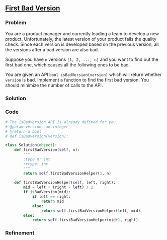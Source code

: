 ## [First Bad Version](https://leetcode.com/problems/first-bad-version/)

### Problem

You are a product manager and currently leading a team to develop a new product. Unfortunately, the latest version of your product fails the quality check. Since each version is developed based on the previous version, all the versions after a bad version are also bad.

Suppose you have `n` versions `[1, 2, ..., n]` and you want to find out the first bad one, which causes all the following ones to be bad.

You are given an API `bool isBadVersion(version)` which will return whether `version` is bad. Implement a function to find the first bad version. You should minimize the number of calls to the API.

### Solution


### Code

``` Python
# The isBadVersion API is already defined for you.
# @param version, an integer
# @return a bool
# def isBadVersion(version):

class Solution(object):
    def firstBadVersion(self, n):
        """
        :type n: int
        :rtype: int
        """
        return self.firstBadVersionHelper(1, n)
        
    def firstBadVersionHelper(self, left, right):
        mid = left + (right - left) / 2
        if isBadVersion(mid):
            if left == right:
                return mid
            else:
                return self.firstBadVersionHelper(left, mid)
        else:
            return self.firstBadVersionHelper(mid+1, right)
```

### Refinement
